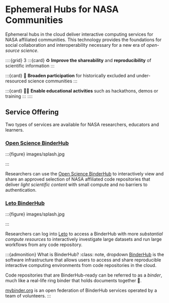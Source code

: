 # Ephemeral Hubs for NASA Communities

Ephemeral hubs in the cloud deliver interactive computing services for NASA affiliated communities. This technology provides the foundations for social collaboration and interoperability necessary for a new era of *open-source science*.

::::{grid} 3
:::{card}
♻️ **Improve the shareability** and **reproducibility** of scientific information
:::

:::{card}
🤝 **Broaden participation** for historically excluded and under-resourced science communities
:::

:::{card}
🧑‍🏫 **Enable educational activities** such as hackathons, demos or training
:::
::::

## Service Offering

Two types of services are available for NASA researchers, educators and learners.

### [Open Science BinderHub](services/open-hub.md)

:::{figure} images/splash.jpg
<!-- TODO: Insert screenshot of landing page of the open science hub -->
:::

Researchers can use the [Open Science BinderHub](services/open-hub.md) to interactively view and share an approved selection of NASA affiliated code repositories that deliver *light scientific content* with small compute and no barriers to authentication.

### [Leto BinderHub](services/leto-hub.md)

:::{figure} images/splash.jpg
<!-- TODO: Insert screenshot of landing page of the Leto hub -->
:::

Researchers can log into [Leto](services/leto-hub.md) to access a BinderHub with more *substantial compute resources* to interactively investigate large datasets and run large workflows from any code repository.

:::{admonition} What is BinderHub?
:class: note, dropdown
[BinderHub](https://binderhub.readthedocs.io/en/latest/) is the software infrastructure that allows users to access and share reproducible interactive computing environments from code repositories in the cloud.

Code repositories that are BinderHub-ready can be referred to as a *binder*, much like a real-life ring binder that holds documents together 📒.

[mybinder.org](https://mybinder.org/) is an open federation of BinderHub services operated by a team of volunteers.
:::
